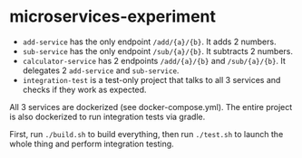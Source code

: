 # microservices-experiment

* `add-service` has the only endpoint `/add/{a}/{b}`. It adds 2 numbers.
* `sub-service` has the only endpoint `/sub/{a}/{b}`. It subtracts 2 numbers.
* `calculator-service` has 2 endpoints `/add/{a}/{b}` and `/sub/{a}/{b}`. It delegates 2 `add-service` and `sub-service`.
* `integration-test` is a test-only project that talks to all 3 services and checks if they work as expected.

All 3 services are dockerized (see docker-compose.yml). The entire project is also dockerized to run integration tests via gradle.

First, run `./build.sh` to build everything, then run `./test.sh` to launch the whole thing and perform integration testing.
